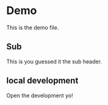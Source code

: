 # Demo 

This is the demo file.

## Sub 

This is you guessed it the sub header.

## local development 

Open the development yo!